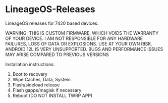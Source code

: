# LineageOS-Releases
LineageOS releases for 7420 based devices.

WARNING: THIS IS CUSTOM FIRMWARE, WHICH VOIDS THE WARRANTY OF YOUR DEVICE. I AM NOT RESPONSIBLE FOR ANY HARDWARE FAILURES, LOSS OF DATA OR EXPLOSIONS. USE AT YOUR OWN RISK.
ANDROID 12L IS VERY UNSUPPORTED. BUGS AND PERFORMANCE ISSUES MAY ARISE COMPARED TO PREVIOUS VERSIONS

Installation instructions:
1) Boot to recovery
2) Wipe Caches, Data, System
3) Flash/sideload release
4) Flash gapps/magisk if necessary
5) Reboot (DO NOT INSTALL TWRP APP)
